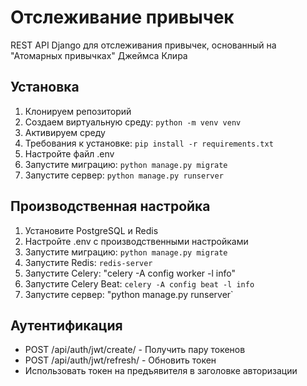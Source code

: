 # Отслеживание привычек

REST API Django для отслеживания привычек, основанный на "Атомарных привычках" Джеймса Клира

## Установка

1. Клонируем репозиторий
2. Создаем виртуальную среду: `python -m venv venv`
3. Активируем среду
4. Требования к установке: `pip install -r requirements.txt`
5. Настройте файл .env
6. Запустите миграцию: `python manage.py migrate`
7. Запустите сервер: `python manage.py runserver`

## Производственная настройка

1. Установите PostgreSQL и Redis
2. Настройте .env с производственными настройками
3. Запустите миграцию: `python manage.py migrate`
4. Запустите Redis: `redis-server`
5. Запустите Celery: "celery -A config worker -l info"
6. Запустите Celery Beat: `celery -A config beat -l info`
7. Запустите сервер: "python manage.py runserver`

## Аутентификация

- POST /api/auth/jwt/create/ - Получить пару токенов
- POST /api/auth/jwt/refresh/ - Обновить токен
- Использовать токен на предъявителя в заголовке авторизации
 